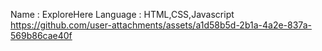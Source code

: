 Name     : ExploreHere
Language : HTML,CSS,Javascript
https://github.com/user-attachments/assets/a1d58b5d-2b1a-4a2e-837a-569b86cae40f

